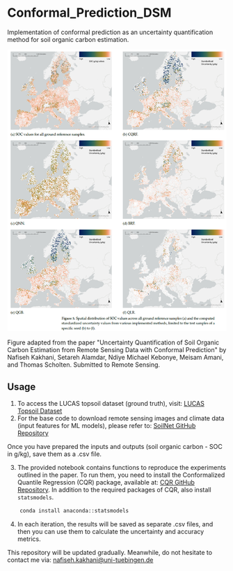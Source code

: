 # Conformal_Prediction_DSM

Implementation of conformal prediction as an uncertainty quantification method for soil organic carbon estimation. 

![Conformal_Prediction_DSM](./img/cp_github.png)

Figure adapted from the paper "Uncertainty Quantification of Soil Organic Carbon Estimation from Remote Sensing Data with Conformal Prediction" by Nafiseh Kakhani, Setareh Alamdar, Ndiye Michael Kebonye, Meisam Amani, and Thomas Scholten. Submitted to Remote Sensing.

## Usage

1. To access the LUCAS topsoil dataset (ground truth), visit: [LUCAS Topsoil Dataset](https://esdac.jrc.ec.europa.eu/content/topsoil-physical-properties-europe-based-lucas-topsoil-data)
2. For the base code to download remote sensing images and climate data (input features for ML models), please refer to: [SoilNet GitHub Repository](https://github.com/moienr/SoilNet)

Once you have prepared the inputs and outputs (soil organic carbon - SOC in g/kg), save them as a .csv file.

3. The provided notebook contains functions to reproduce the experiments outlined in the paper. To run them, you need to install the Conformalized Quantile Regression (CQR) package, available at: [CQR GitHub Repository](https://github.com/yromano/cqr).
In addition to the required packages of CQR, also install `statsmodels`.

```bash
    conda install anaconda::statsmodels
```
4. In each iteration, the results will be saved as separate .csv files, and then you can use them to calculate the uncertainty and accuracy metrics.

This repository will be updated gradually. Meanwhile, do not hesitate to contact me via: nafiseh.kakhani@uni-tuebingen.de
